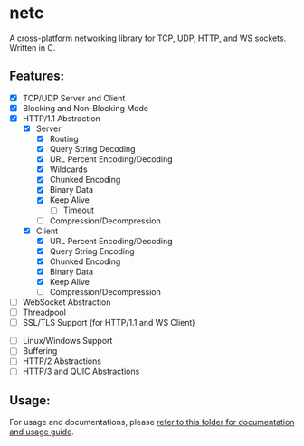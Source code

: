 # netc

A cross-platform networking library for TCP, UDP, HTTP, and WS sockets. Written in C.

## Features:

- [X] TCP/UDP Server and Client
- [X] Blocking and Non-Blocking Mode
- [X] HTTP/1.1 Abstraction
    - [X] Server
        - [X] Routing
        - [X] Query String Decoding
        - [X] URL Percent Encoding/Decoding
        - [X] Wildcards
        - [X] Chunked Encoding
        - [X] Binary Data
        - [X] Keep Alive
            - [ ] Timeout 
        - [ ] Compression/Decompression
    - [X] Client
        - [X] URL Percent Encoding/Decoding
        - [X] Query String Encoding
        - [X] Chunked Encoding
        - [X] Binary Data
        - [X] Keep Alive
        - [ ] Compression/Decompression
- [ ] WebSocket Abstraction
- [ ] Threadpool
- [ ] SSL/TLS Support (for HTTP/1.1 and WS Client)
<!-- In my opinion, there is no point of providing SSL suport for servers due to reverse proxies providing them. -->
- [ ] Linux/Windows Support
- [ ] Buffering
- [ ] HTTP/2 Abstractions
- [ ] HTTP/3 and QUIC Abstractions

## Usage:

For usage and documentations, please [refer to this folder for documentation and usage guide](https://github.com/Altanis/netc/tree/main/docs).

